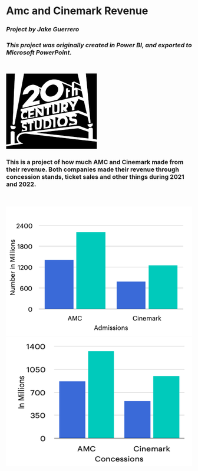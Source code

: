 # Amc and Cinemark Revenue

### *Project by Jake Guerrero*

### *This project was originally created in Power BI, and exported to Microsoft PowerPoint.*
<br/>

![AMC vs Cinemark](20th-CF.png)

### This is a project of how much AMC and Cinemark made from their revenue. Both companies made their revenue through concession stands, ticket sales and other things during 2021 and 2022.

<br/>
<br/>

<img src="Admissions.png"  width="560" height="350">




<img src="Concessions.png"  width="560" height="350">

